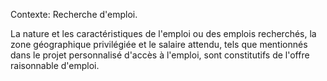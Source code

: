 Contexte: Recherche d'emploi.

La nature et les caractéristiques de l'emploi ou des emplois recherchés, la zone géographique privilégiée et le salaire attendu, tels que mentionnés dans le projet personnalisé d'accès à l'emploi, sont constitutifs de l'offre raisonnable d'emploi.
